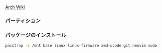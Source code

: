 [Arch Wiki](https://wiki.archlinux.jp/index.php/%E3%82%A4%E3%83%B3%E3%82%B9%E3%83%88%E3%83%BC%E3%83%AB%E3%82%AC%E3%82%A4%E3%83%89)
### パーティション

### パッケージのインストール
```bash
pacstrap -i /mnt base linux linux-firmware amd-ucode git neovim sudo
```
